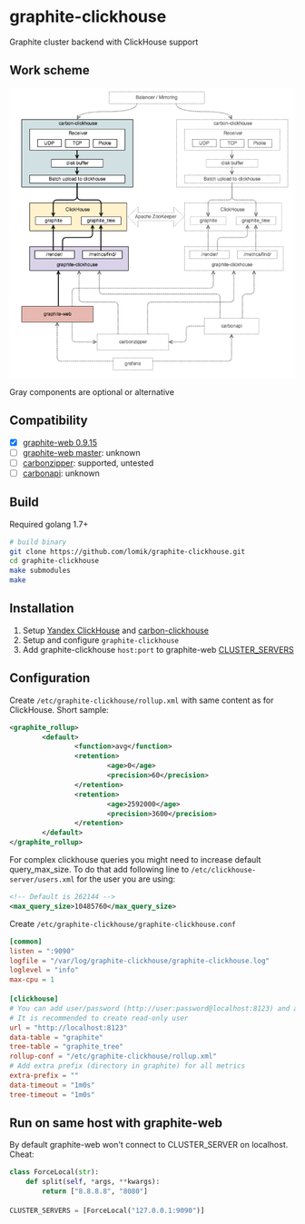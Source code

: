 # graphite-clickhouse
Graphite cluster backend with ClickHouse support

## Work scheme
![stack.png](doc/stack.png?v2)

Gray components are optional or alternative

## Compatibility
- [x] [graphite-web 0.9.15](https://github.com/graphite-project/graphite-web/tree/0.9.15)
- [ ] [graphite-web master](https://github.com/graphite-project/graphite-web): unknown
- [ ] [carbonzipper](https://github.com/dgryski/carbonzipper): supported, untested
- [ ] [carbonapi](https://github.com/dgryski/carbonapi): unknown

## Build
Required golang 1.7+
```sh
# build binary
git clone https://github.com/lomik/graphite-clickhouse.git
cd graphite-clickhouse
make submodules
make
```

## Installation
1. Setup [Yandex ClickHouse](https://github.com/yandex/ClickHouse) and [carbon-clickhouse](https://github.com/lomik/carbon-clickhouse)
2. Setup and configure `graphite-clickhouse`
3. Add graphite-clickhouse `host:port` to graphite-web [CLUSTER_SERVERS](http://graphite.readthedocs.io/en/latest/config-local-settings.html#cluster-configuration)

## Configuration
Create `/etc/graphite-clickhouse/rollup.xml` with same content as for ClickHouse. Short sample:
```xml
<graphite_rollup>
        <default>
                <function>avg</function>
                <retention>
                        <age>0</age>
                        <precision>60</precision>
                </retention>
                <retention>
                        <age>2592000</age>
                        <precision>3600</precision>
                </retention>
        </default>
</graphite_rollup>
```

For complex clickhouse queries you might need to increase default query_max_size. To do that add following line to `/etc/clickhouse-server/users.xml` for the user you are using:
```xml
<!-- Default is 262144 -->
<max_query_size>10485760</max_query_size>
```

Create `/etc/graphite-clickhouse/graphite-clickhouse.conf`
```toml
[common]
listen = ":9090"
logfile = "/var/log/graphite-clickhouse/graphite-clickhouse.log"
loglevel = "info"
max-cpu = 1

[clickhouse]
# You can add user/password (http://user:password@localhost:8123) and any clickhouse options (GET-parameters) to url
# It is recommended to create read-only user 
url = "http://localhost:8123"
data-table = "graphite"
tree-table = "graphite_tree"
rollup-conf = "/etc/graphite-clickhouse/rollup.xml"
# Add extra prefix (directory in graphite) for all metrics
extra-prefix = ""
data-timeout = "1m0s"
tree-timeout = "1m0s"
```

## Run on same host with graphite-web
By default graphite-web won't connect to CLUSTER_SERVER on localhost. Cheat:
```python
class ForceLocal(str):
    def split(self, *args, **kwargs):
        return ["8.8.8.8", "8080"]

CLUSTER_SERVERS = [ForceLocal("127.0.0.1:9090")]
```
